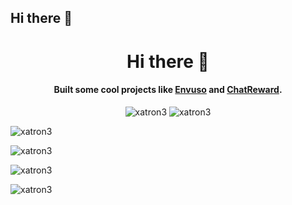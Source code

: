 ## Hi there 👋
<h1 align="center">Hi there 👋</h1>

<h4 align="center">
Built some cool projects like <a href="https://github.com/envuso" target="_blank">Envuso</a> and <a href="https://chatreward.tv/" target="_blank">ChatReward</a>.
</h4>

<p align="center">  
  <img src="https://wakatime.com/badge/user/e3554835-2c7c-4e57-a5b0-6c34501aa484.svg" alt="xatron3" />
  <img src="https://komarev.com/ghpvc/?username=xatron3&label=Profile%20views&color=0e75b6&style=flat" alt="xatron3" />
</p>

<p align="left"><img src="https://github-readme-stats.vercel.app/api/top-langs?username=xatron3&show_icons=true&locale=en&layout=compact&hide=c%23" alt="xatron3" /></p>
<p align="left"><img src="https://github-readme-streak-stats.herokuapp.com/?user=xatron3&" alt="xatron3" /></p>
<p align="left"><img src="https://github-readme-stats.vercel.app/api?username=xatron3&show_icons=true&locale=en" alt="xatron3" /></p>


<p>
  <img src="https://github-profile-trophy.vercel.app/?username=xatron3" alt="xatron3" />
</p>
